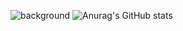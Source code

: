 ![background](http://pic.ksamar.top/i/2024/08/10/66b714db33bdf.jpg)
![Anurag's GitHub stats](https://github-readme-stats.vercel.app/api?username=baobaoJK&bg_color=#5BD4CE,#FF80AB&theme=radical)
